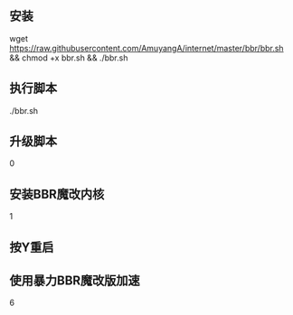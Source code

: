 ## 安装

wget https://raw.githubusercontent.com/AmuyangA/internet/master/bbr/bbr.sh && chmod +x bbr.sh && ./bbr.sh

## 执行脚本

./bbr.sh

## 升级脚本

0

## 安装BBR魔改内核

1

## 按Y重启

## 使用暴力BBR魔改版加速

6
